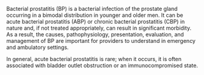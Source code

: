 Bacterial prostatitis (BP) is a bacterial infection of the prostate gland occurring in a bimodal distribution in younger and older men. It can be acute bacterial prostatitis (ABP) or chronic bacterial prostatitis (CBP) in nature and, if not treated appropriately, can result in significant morbidity. As a result, the causes, pathophysiology, presentation, evaluation, and management of BP are important for providers to understand in emergency and ambulatory settings.

In general, acute bacterial prostatitis is rare; when it occurs, it is often associated with bladder outlet obstruction or an immunocompromised state.
